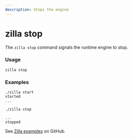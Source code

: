 ```yaml
---
description: Stops the engine
---
```


# zilla stop

The `zilla stop` command signals the runtime engine to stop.

### Usage

```bash:no-line-numbers
zilla stop
```

### Examples

```bash:no-line-numbers
./zilla start
started
...
```

```bash:no-line-numbers
./zilla stop
```

```bash:no-line-numbers
...
stopped
```

See [Zilla examples](https://github.com/aklivity/zilla-examples) on GitHub.
